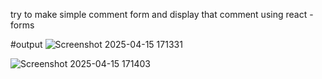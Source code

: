 try to make simple comment form and display that comment using react -forms

#output
![Screenshot 2025-04-15 171331](https://github.com/user-attachments/assets/199fd2f0-b518-4b1b-9e39-1ba196d0caec)

![Screenshot 2025-04-15 171403](https://github.com/user-attachments/assets/1c6c74a5-029a-462b-a2ee-dc5a176815f0)
